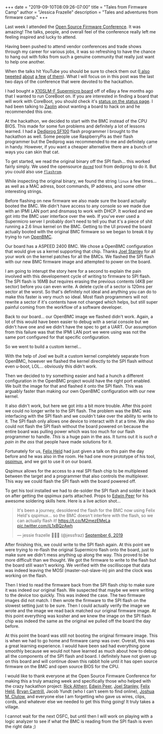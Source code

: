 +++
date = "2019-09-10T08:09:26-07:00"
title = "Tales from Firmware Camp"
author = "Jessica Frazelle"
description = "Tales and adventures from firmware camp."
+++

Last week I attended the [Open Source Firmware Conference](https://osfc.io/). 
It was amazing! 
The talks, people, and overall feel of the conference really left me feeling
inspired and lucky to attend.

Having been pushed to attend vendor conferences and trade shows through my
career for various jobs, it was so refreshing to have the chance to hang out
with folks from such a genuine community that really just want to help one
another. 

When the talks hit YouTube you should be sure to check them
out ([I also](https://twitter.com/jessfraz/status/1169361763680210944) 
[tweeted](https://twitter.com/jessfraz/status/1168925785211772929) 
[about](https://twitter.com/jessfraz/status/1168934537415593987) 
[a few](https://twitter.com/jessfraz/status/1168958435288915970) 
[of them](https://twitter.com/jessfraz/status/1169030969535488002)). What 
I will focus on in this post was the last two days of the conference that were
devoted to the hackathon.

I had bought a [X10SLM-F Supermicro board](https://www.supermicro.com/en/products/motherboard/X10SLM-F)
off of eBay a few months ago that I wanted to run CoreBoot on. If you are
interested in finding a board that will work with CoreBoot, you should check
it's [status on the status page](https://coreboot.org/status/board-status.html). 
I had
been talking to [Zaolin](https://twitter.com/_zaolin_) about wanting a board 
to hack on and he recommended this one.

At the hackathon, we decided to start with the BMC instead of the CPU BIOS. 
This made for some
fun problems and definitely a lot of lessons learned. I had a 
[Dediprog SF100](https://www.dediprog.com/product/SF100) flash programmer I brought to the
hackathon as well. Some people use RaspberryPis as their flash programmer but
the Dediprog was recommended to me and definitely came in handy. However, if
you want a cheaper alternative there are a bunch of ways you can skin that cat.

To get started, we read the original binary off the SPI flash... this worked fairly
simply. We used the opensource [`dpcmd`](https://github.com/DediProgSW/SF100Linux) tool
from dediprog to do it. But you could also use [`flashrom`](https://github.com/flashrom/flashrom).

While inspecting the original binary, we found the string `linux` a few
times... as well as a MAC adress, boot commands, IP address, and some other
interesting strings.

Before flashing on new firmware we also made sure the board actually booted the 
BMC. We didn't have access to any console so we made due with an IPMI LAN port
and dnsmasq to work with DHCP. It worked and we got into the BMC user interface
over the web. If you've ever used a Supermicro server I probably don't need to
tell you that it's a piece of shit running a 2.6 linux kernel on the BMC.
Getting to the UI proved the board actually booted with the original BMC firmware
so we began to break it by trying to run [OpenBMC](https://github.com/openbmc/openbmc).

Our board has a ASPEED 2400 BMC. We chose a OpenBMC configuration that would
give us a kernel supporting that chip. Thanks [Joel Stanley](https://github.com/shenki) for all your work on the kernel patches for all the BMCs. We flashed the SPI flash with our new BMC firmware image and attempted to power on the board.

I am going to interupt the story here for a second to explain the pain
involved with this developement cycle of writing to firmware to SPI flash.
The SPI flash is 16MB _but_ requires erasing the 
previous contents (4KB per sector) before you can even write. 
A delete cycle of a sector is
120ms per sector at the worst. So that's definitely not ideal and anything you can do to
make this faster is very much so ideal. Most flash programmers will not rewrite
a sector if it's contents have not changed which helps, but still super
painful coming from the workflow of a software developer.

Back to our board... our OpenBMC image we flashed didn't work. Again, a lot of this would have been easier to debug with
a serial console but we didn't have one and we didn't have the spec to get a UART. 
Our assumption from this failure was that the IPMI LAN port we
were using was not the same port configured for that specific
configuration.

So we went to build a custom kernel...

With the help of Joel we built a custom kernel completely separate from OpenBMC, 
however we flashed the kernel directly to the SPI
flash without even u-boot, LOL... obviously this didn't work.

Then we decided to try something easier and had a hunch a different
configuration in the OpenBMC project would have the right port enabled. We built
the image for that and flashed it onto the SPI flash. This was arguably faster
than making our own OpenBMC configuration with our new kernel.

It also didn't work, but here we got into a bit more trouble. After this point we
could no longer write to the SPI flash. The problem was the BMC was interfacing
with the SPI flash and we couldn't take over the ability to write to it. The
SPI flash only allows one device to interact with it at a time. We also could
not flash the SPI flash without the board powered on because the entire board 
was pulling power which was too much for our flash programmer to handle. _This_
is a huge pain in the ass. It turns out it is _such a pain in the ass_ that people
have made solutions for it.

Fortunately for us, [Felix Held](https://github.com/felixheld) had just
given a talk on this pain the day before and he was also in the room. He had one
more prototype of his tool, [qspimux](https://github.com/felixheld/qspimux), 
and we got to use it on our board.

Qspimux allows for the access to a real SPI flash chip to be multiplexed 
between the target and a programmer that also controls the multiplexer. This
way we could flash the SPI flash with the board powered off. 

To get his tool installed we had to de-solder the SPI flash and
solder it back on after getting the qspimux parts attached. Props to [Edwin
Peer](https://github.com/edwin-peer) for his awesome soldering skills here.
Here is a live action shot...

<blockquote class="twitter-tweet"><p lang="en" dir="ltr">It&#39;s been a journey, desoldered the flash for the BMC now using Felix Held&#39;s qspimux... so the BMC doesn&#39;t interfere with the flash, so we can actually flash it! <a href="https://t.co/M2mezEMeLa">https://t.co/M2mezEMeLa</a> <a href="https://t.co/iL1xBQzAwh">pic.twitter.com/iL1xBQzAwh</a></p>&mdash; jessie frazelle 👩🏼‍🚀 (@jessfraz) <a href="https://twitter.com/jessfraz/status/1170074325895925760?ref_src=twsrc%5Etfw">September 6, 2019</a></blockquote> <script async src="https://platform.twitter.com/widgets.js" charset="utf-8"></script>

After finishing this, we could write to the SPI flash again. At this point we
were trying to re-flash the original Supermicro flash onto the board, just to
make sure we didn't mess anything up along the way. This
proved to be more difficult than we thought. We got the firmware to write to
the flash but the board still wasn't working. We verified with the oscilliscope
that data was indeed leaving the MOSI (master-out-slave-in) pin and the clock 
was working on the flash.

Then I tried to read the firmware back from the SPI flash chip to make sure it was
indeed our original flash. We suspected that maybe we were writing to the
device too quickly. This was indeed the case. The two firmware images did not
match. I then wrote the firmware to the SPI flash on the slowest setting just
to be sure. Then I could actually verify the image we wrote and the image we
read back matched our original firmware image. At this point everything was
kosher and we knew the image on the SPI flash chip was indeed the same as the
original we pulled off the board the day before.

At this point the board was still not booting the original firmware image. This
is when we had to go home and firmware camp was over. Overall, this was a great
learning experience. I would have been sad had everything gone smoothly because
we would not have learned as much about how to debug all the components of the
SPI flash and board. I definitely have not given up on this board and will
continue down this rabbit hole until it has open source firmware on the BMC and
open source BIOS for the CPU.

I would like to thank everyone at the Open Source Firmware Conference for
making this a truly amazing week and specifically those who helped with the
crazy hackathon project: [Rick Altherr](https://github.com/kc8apf), 
[Edwin Peer](https://github.com/edwin-peer), 
[Joel Stanley](https://github.com/shenki),
[Felix Held](https://github.com/felixheld/), 
[Bryan Cantrill](https://github.com/bcantrill),
Jacob Yundt (who I can't seem to find online), 
[Joshua M. Clulow](https://github.com/jclulow), and everyone else I am 
forgetting who gave us wires, clips, cords, and whatever else we 
needed to get this thing going! It truly takes a village. 

I cannot wait for the next OSFC, but until then I will work on playing with
a logic analyzer to see if what the BMC is reading from the SPI flash is even
the right data ;)
